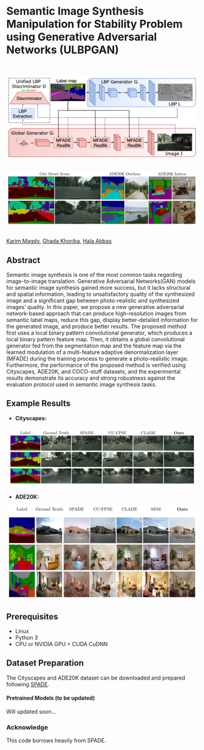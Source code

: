 # Semantic Image Synthesis Manipulation for Stability Problem using Generative Adversarial Networks (ULBPGAN)

&nbsp;

<img src='assets\framework.png' align="left">  

&nbsp;

<img src='assets\results.png' align="left">  


&nbsp;


[Karim Magdy](https://scholar.google.com/citations?user=v4wnV7QAAAAJ), [Ghada Khoriba](https://scholar.google.com/citations?hl=en&user=jwTBsIIAAAAJ), [Hala Abbas](https://scholar.google.com/citations?hl=en&user=s8EB22cAAAAJ)

## Abstract

Semantic image synthesis is one of the most common tasks regarding image-to-image translation. Generative Adversarial
Networks(GAN) models for semantic image synthesis gained more success, but it lacks structural and spatial information,
leading to unsatisfactory quality of the synthesized image and a significant gap between photo-realistic and synthesized
images’ quality. In this paper, we propose a new generative adversarial network-based approach that can produce
high-resolution images from semantic label maps, reduce this gap, display better-detailed information for the generated
image, and produce better results. The proposed method first uses a local binary pattern convolutional generator,
which produces a local binary pattern feature map. Then, it obtains a global convolutional generator fed from the
segmentation map and the feature map via the learned modulation of a multi-feature adaptive denormalization layer
(MFADE) during the training process to generate a photo-realistic image. Furthermore, the performance of the proposed
method is verified using Cityscapes, ADE20K, and COCO-stuff datasets, and the experimental results demonstrate its
accuracy and strong robustness against the evaluation protocol used in semantic image synthesis tasks.


## Example Results
* **Cityscapes:**

<p align='center'>  
  <img src='assets/Cityscapes.png'/>
</p>


* **ADE20K:**

<p align='center'>  
  <img src='assets/ADE20K.png'/>
</p>

## Prerequisites
- Linux
- Python 3
- CPU or NVIDIA GPU + CUDA CuDNN

## Dataset Preparation
The Cityscapes and ADE20K dataset can be downloaded and prepared following [SPADE](https://github.com/NVlabs/SPADE.git). 


#### Pretrained Models (to be updated)
Will updated soon... 

### Acknowledge
This code borrows heavily from SPADE. 
 

